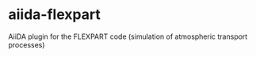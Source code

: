 # aiida-flexpart
AiiDA plugin for the FLEXPART code (simulation of atmospheric transport processes)
